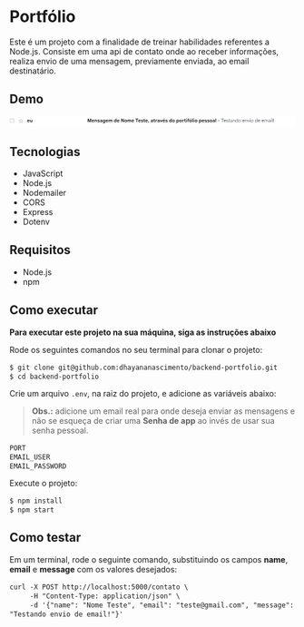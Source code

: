# Portfólio

Este é um projeto com a finalidade de treinar habilidades referentes a Node.js. Consiste em uma api de contato onde ao receber informações, realiza envio de uma mensagem, previamente enviada, ao email destinatário.

## Demo
<img src="./public/images/print_email.png" alt= "print da caixa de emails">

## Tecnologias

- JavaScript
- Node.js
- Nodemailer
- CORS
- Express
- Dotenv


## Requisitos
- Node.js
- npm


## Como executar

**Para executar este projeto na sua máquina, siga as instruções abaixo**

Rode os seguintes comandos no seu terminal para clonar o projeto:

```
$ git clone git@github.com:dhayananascimento/backend-portfolio.git
$ cd backend-portfolio
```

Crie um arquivo `.env`, na raiz do projeto, e adicione as variáveis abaixo:

> **Obs.:** adicione um email real para onde deseja enviar as mensagens e não se esqueça de criar uma **Senha de app** ao invés de usar sua senha pessoal.

```
PORT
EMAIL_USER
EMAIL_PASSWORD
```

Execute o projeto:

```
$ npm install
$ npm start
```

## Como testar

Em um terminal, rode o seguinte comando, substituindo os campos **name**, **email** e **message** com os valores desejados:
```
curl -X POST http://localhost:5000/contato \
     -H "Content-Type: application/json" \
     -d '{"name": "Nome Teste", "email": "teste@gmail.com", "message": "Testando envio de email!"}'

```

